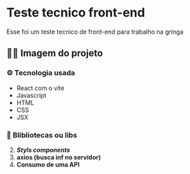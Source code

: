 # Teste tecnico front-end
Esse foi um teste tecnico de front-end para trabalho na gringa

## 👨‍💻 Imagem do projeto

### ⚙️ Tecnologia usada
- React com o vite
- Javascript
- HTML 
- CSS
- JSX

### 📖 Blibliotecas ou libs
2. **_Styls components_**
3. **__axios (busca inf no servidor)__**
4. **Consumo de uma API**

